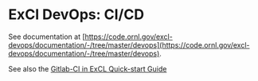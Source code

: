 # ExCl DevOps: CI/CD

See documentation at [https://code.ornl.gov/excl-devops/documentation/-/tree/master/devops](https://code.ornl.gov/excl-devops/documentation/-/tree/master/devops).

See also the [Gitlab-CI in ExCL Quick-start Guide](/quick-start-guides/gitlab-ci.md)
